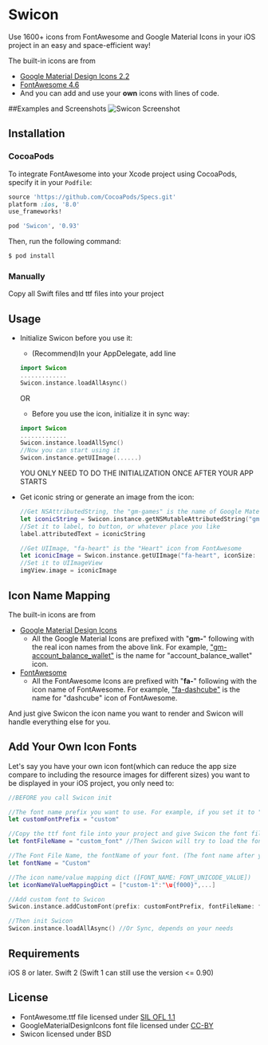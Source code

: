 # Swicon
Use 1600+ icons from FontAwesome and Google Material Icons in your iOS project in an easy and space-efficient way!

The built-in icons are from 
+ [Google Material Design Icons 2.2](https://www.google.com/design/icons/)
+ [FontAwesome 4.6](http://fortawesome.github.io/Font-Awesome/icons/)
+ And you can add and use your **own** icons with lines of code.

##Examples and Screenshots
![Swicon Screenshot](https://cloud.githubusercontent.com/assets/1897266/8847527/5b65d540-30e4-11e5-8db7-5f3dc4fd6078.png)

## Installation

### CocoaPods

To integrate FontAwesome into your Xcode project using CocoaPods, specify it in your `Podfile`:

```ruby
source 'https://github.com/CocoaPods/Specs.git'
platform :ios, '8.0'
use_frameworks!

pod 'Swicon', '0.93'
```

Then, run the following command:

```bash
$ pod install
```

### Manually

Copy all Swift files and ttf files into your project

## Usage

+ Initialize Swicon before you use it:

  - (Recommend)In your AppDelegate, add line
  ```swift
  import Swicon
  .............
  Swicon.instance.loadAllAsync()
  ```
  OR
  - Before you use the icon, initialize it in sync way:
  ```swift
  import Swicon
  .............
  Swicon.instance.loadAllSync()
  //Now you can start using it
  Swicon.instance.getUIImage(......)
  ```
  YOU ONLY NEED TO DO THE INITIALIZATION ONCE AFTER YOUR APP STARTS
  
+ Get iconic string or generate an image from the icon:

  ```swift
  //Get NSAttributedString, the "gm-games" is the name of Google Material Design's "games" icon
  let iconicString = Swicon.instance.getNSMutableAttributedString("gm-games", fontSize: 10)
  //Set it to label, to button, or whatever place you like
  label.attributedText = iconicString
  
  //Get UIImage, "fa-heart" is the "Heart" icon from FontAwesome
  let iconicImage = Swicon.instance.getUIImage("fa-heart", iconSize: 100, iconColour: UIColor.blueColor(), imageSize:   CGSizeMake(200, 200))
  //Set it to UIImageView
  imgView.image = iconicImage
  ```

## Icon Name Mapping

The built-in icons are from 
+ [Google Material Design Icons](https://www.google.com/design/icons/)
  - All the Google Material Icons are prefixed with "**gm-**" following with the real icon names from the above link. For example, ["gm-account_balance_wallet"](https://www.google.com/design/icons/#ic_account_balance_wallet) is the name for "account_balance_wallet" icon.
+ [FontAwesome](http://fortawesome.github.io/Font-Awesome/icons/)
  - All the FontAwesome Icons are prefixed with "**fa-**" following with the icon name of FontAwesome. For example, ["fa-dashcube"](http://fortawesome.github.io/Font-Awesome/icon/dashcube/) is the name for "dashcube" icon of FontAwesome.

And just give Swicon the icon name you want to render and Swicon will handle everything else for you.

## Add Your Own Icon Fonts
Let's say you have your own icon font(which can reduce the app size compare to including the resource images for different sizes) you want to be displayed in your iOS project, you only need to:
```swift
//BEFORE you call Swicon init

//The font name prefix you want to use. For example, if you set it to "custom" and Swicon see an icon name start with "custom-", then it will know it's a custom font.
let customFontPrefix = "custom"

//Copy the ttf font file into your project and give Swicon the font file name (WITHOUT the ".ttf" extension)
let fontFileName = "custom_font" //Then Swicon will try to load the font from "custom_font.ttf" file

//The Font File Name, the fontName of your font. (The font name after you install the ttf into your system)
let fontName = "Custom"

//The icon name/value mapping dict ([FONT_NAME: FONT_UNICODE_VALUE])
let iconNameValueMappingDict = ["custom-1":"\u{f000}",...]

//Add custom font to Swicon
Swicon.instance.addCustomFont(prefix: customFontPrefix, fontFileName: fontFileName, fontName: fontName, fontIconMap: iconNameValueMappingDict)

//Then init Swicon
Swicon.instance.loadAllAsync() //Or Sync, depends on your needs
```

## Requirements
iOS 8 or later.
Swift 2 (Swift 1 can still use the version <= 0.90)

## License
- FontAwesome.ttf file licensed under [SIL OFL 1.1](http://scripts.sil.org/OFL)
- GoogleMaterialDesignIcons font file licensed under [CC-BY](https://creativecommons.org/licenses/by/4.0/)
- Swicon licensed under BSD
